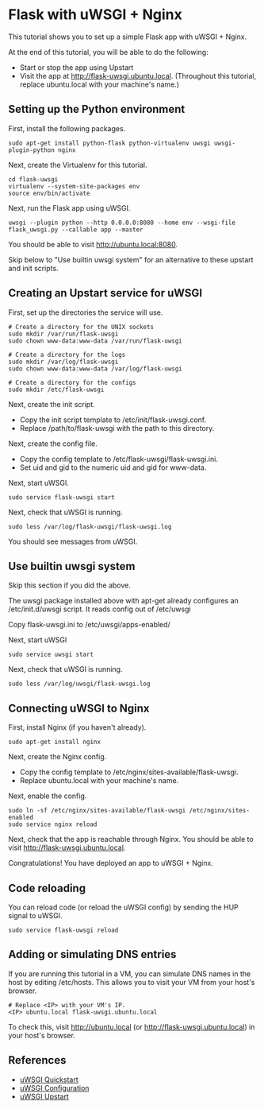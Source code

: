 Flask with uWSGI + Nginx
===
This tutorial shows you to set up a simple Flask app with uWSGI + Nginx.

At the end of this tutorial, you will be able to do the following:

- Start or stop the app using Upstart
- Visit the app at http://flask-uwsgi.ubuntu.local. (Throughout this tutorial, replace ubuntu.local with your machine's name.) 

Setting up the Python environment
---
First, install the following packages.
    
    sudo apt-get install python-flask python-virtualenv uwsgi uwsgi-plugin-python nginx

Next, create the Virtualenv for this tutorial.

    cd flask-uwsgi
    virtualenv --system-site-packages env
    source env/bin/activate
    
Next, run the Flask app using uWSGI.

    uwsgi --plugin python --http 0.0.0.0:8080 --home env --wsgi-file flask_uwsgi.py --callable app --master

You should be able to visit http://ubuntu.local:8080.

Skip below to "Use builtin uwsgi system" for an alternative to these upstart and init scripts.

Creating an Upstart service for uWSGI
---
First, set up the directories the service will use.

    # Create a directory for the UNIX sockets
    sudo mkdir /var/run/flask-uwsgi
    sudo chown www-data:www-data /var/run/flask-uwsgi

    # Create a directory for the logs
    sudo mkdir /var/log/flask-uwsgi
    sudo chown www-data:www-data /var/log/flask-uwsgi

    # Create a directory for the configs
    sudo mkdir /etc/flask-uwsgi

Next, create the init script.

- Copy the init script template to /etc/init/flask-uwsgi.conf.
- Replace /path/to/flask-uwsgi with the path to this directory.

Next, create the config file.

- Copy the config template to /etc/flask-uwsgi/flask-uwsgi.ini.
- Set uid and gid to the numeric uid and gid for www-data.

Next, start uWSGI.

    sudo service flask-uwsgi start

Next, check that uWSGI is running.

    sudo less /var/log/flask-uwsgi/flask-uwsgi.log

You should see messages from uWSGI.

Use builtin uwsgi system
---
Skip this section if you did the above.

The uwsgi package installed above with apt-get already configures an /etc/init.d/uwsgi script. It reads config out of /etc/uwsgi

Copy flask-uwsgi.ini to /etc/uwsgi/apps-enabled/

Next, start uWSGI

    sudo service uwsgi start
    
Next, check that uWSGI is running.

    sudo less /var/log/uwsgi/flask-uwsgi.log

Connecting uWSGI to Nginx
---
First, install Nginx (if you haven't already).

    sudo apt-get install nginx    

Next, create the Nginx config.

- Copy the config template to /etc/nginx/sites-available/flask-uwsgi.
- Replace ubuntu.local with your machine's name.

Next, enable the config.

    sudo ln -sf /etc/nginx/sites-available/flask-uwsgi /etc/nginx/sites-enabled
    sudo service nginx reload

Next, check that the app is reachable through Nginx. You should be able to visit http://flask-uwsgi.ubuntu.local.

Congratulations! You have deployed an app to uWSGI + Nginx.

Code reloading
---
You can reload code (or reload the uWSGI config) by sending the HUP signal to uWSGI.

    sudo service flask-uwsgi reload

Adding or simulating DNS entries
---
If you are running this tutorial in a VM, you can simulate DNS names in the host by editing /etc/hosts. This allows you to visit your VM from your host's browser.

    # Replace <IP> with your VM's IP. 
    <IP> ubuntu.local flask-uwsgi.ubuntu.local

To check this, visit http://ubuntu.local (or http://flask-uwsgi.ubuntu.local) in your host's browser.

References
---
- [uWSGI Quickstart](http://uwsgi-docs.readthedocs.org/en/latest/WSGIquickstart.html)
- [uWSGI Configuration](http://uwsgi-docs.readthedocs.org/en/latest/Configuration.html)
- [uWSGI Upstart](http://uwsgi-docs.readthedocs.org/en/latest/Upstart.html)
